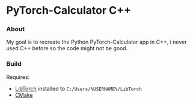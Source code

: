 # PyTorch-Calculator C++

### About

My goal is to recreate the Python PyTorch-Calculator app in C++, i never used C++ before so the code might not be good.

### Build

Requires:
- [LibTorch](https://pytorch.org/) installed to ```C:/Users/%USERNAME%/LibTorch```
- [CMake](https://cmake.org/)